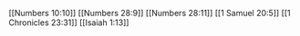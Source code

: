 [[Numbers 10:10]]
[[Numbers 28:9]]
[[Numbers 28:11]]
[[1 Samuel 20:5]]
[[1 Chronicles 23:31]]
[[Isaiah 1:13]]
